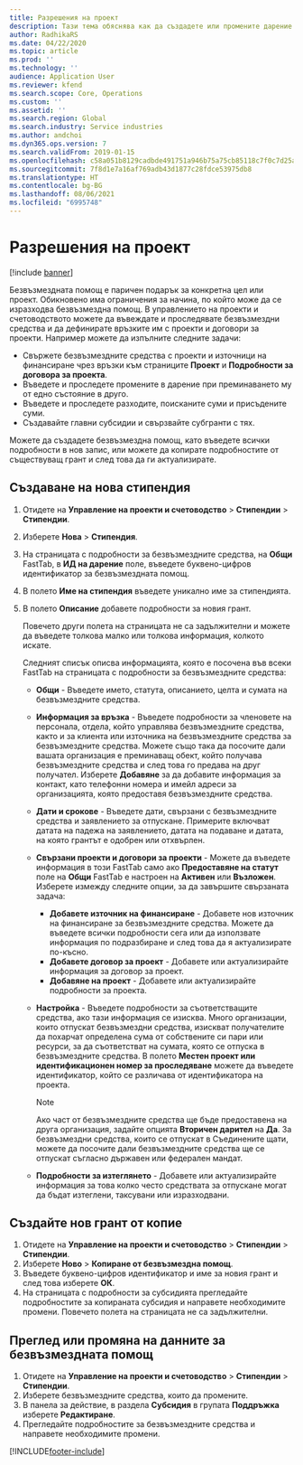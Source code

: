 ```yaml
---
title: Разрешения на проект
description: Тази тема обяснява как да създадете или промените дарение.
author: RadhikaRS
ms.date: 04/22/2020
ms.topic: article
ms.prod: ''
ms.technology: ''
audience: Application User
ms.reviewer: kfend
ms.search.scope: Core, Operations
ms.custom: ''
ms.assetid: ''
ms.search.region: Global
ms.search.industry: Service industries
ms.author: andchoi
ms.dyn365.ops.version: 7
ms.search.validFrom: 2019-01-15
ms.openlocfilehash: c58a051b8129cadbde491751a946b75a75cb85118c7f0c7d25a06d322ffea596
ms.sourcegitcommit: 7f8d1e7a16af769adb43d1877c28fdce53975db8
ms.translationtype: HT
ms.contentlocale: bg-BG
ms.lasthandoff: 08/06/2021
ms.locfileid: "6995748"
---
```

# <a name="project-grants"></a>Разрешения на проект

[!include [banner](../includes/banner.md)]

Безвъзмездната помощ е паричен подарък за конкретна цел или проект. Обикновено има ограничения за начина, по който може да се изразходва безвъзмездна помощ. В управлението на проекти и счетоводството можете да въвеждате и проследявате безвъзмездни средства и да дефинирате връзките им с проекти и договори за проекти. Например можете да изпълните следните задачи:

- Свържете безвъзмездните средства с проекти и източници на финансиране чрез връзки към страниците **Проект** и **Подробности за договора за проекта**.
- Въведете и проследете промените в дарение при преминаването му от едно състояние в друго.
- Въведете и проследете разходите, поисканите суми и присъдените суми.
- Създавайте главни субсидии и свързвайте субгранти с тях.

Можете да създадете безвъзмездна помощ, като въведете всички подробности в нов запис, или можете да копирате подробностите от съществуващ грант и след това да ги актуализирате.

## <a name="create-a-new-grant"></a>Създаване на нова стипендия

1. Отидете на **Управление на проекти и счетоводство** \> **Стипендии** \> **Стипендии**.
2. Изберете **Нова** \> **Стипендия**.
3. На страницата с подробности за безвъзмездните средства, на **Общи** FastTab, в **ИД на дарение** поле, въведете буквено-цифров идентификатор за безвъзмездната помощ.
4. В полето **Име на стипендия** въведете уникално име за стипендията.
5. В полето **Описание** добавете подробности за новия грант.

    Повечето други полета на страницата не са задължителни и можете да въведете толкова малко или толкова информация, колкото искате.

    Следният списък описва информацията, която е посочена във всеки FastTab на страницата с подробности за безвъзмездните средства:

    - **Общи** - Въведете името, статута, описанието, целта и сумата на безвъзмездните средства.
    - **Информация за връзка** - Въведете подробности за членовете на персонала, отдела, който управлява безвъзмездните средства, както и за клиента или източника на безвъзмездните средства за безвъзмездните средства. Можете също така да посочите дали вашата организация е преминаващ обект, който получава безвъзмездните средства и след това го предава на друг получател. Изберете **Добавяне** за да добавите информация за контакт, като телефонни номера и имейл адреси за организацията, която предоставя безвъзмездните средства.
    - **Дати и срокове** - Въведете дати, свързани с безвъзмездните средства и заявлението за отпускане. Примерите включват датата на падежа на заявлението, датата на подаване и датата, на която грантът е одобрен или отхвърлен.
    - **Свързани проекти и договори за проекти** - Можете да въведете информация в този FastTab само ако **Предоставяне на статут** поле на **Общи** FastTab е настроен на **Активен** или **Възложен**. Изберете измежду следните опции, за да завършите свързаната задача:

        - **Добавете източник на финансиране** - Добавете нов източник на финансиране за безвъзмездните средства. Можете да въведете всички подробности сега или да използвате информация по подразбиране и след това да я актуализирате по-късно.
        - **Добавете договор за проект** - Добавете или актуализирайте информация за договор за проект.
        - **Добавяне на проект** - Добавете или актуализирайте подробности за проекта.

    - **Настройка** - Въведете подробности за съответстващите средства, ако тази информация се изисква. Много организации, които отпускат безвъзмездни средства, изискват получателите да похарчат определена сума от собствените си пари или ресурси, за да съответстват на сумата, която се отпуска в безвъзмездните средства. В полето **Местен проект или идентификационен номер за проследяване** можете да въведете идентификатор, който се различава от идентификатора на проекта.

        > [!NOTE]
        > Ако част от безвъзмездните средства ще бъде предоставена на друга организация, задайте опцията **Вторичен дарител** на **Да**. За безвъзмездни средства, които се отпускат в Съединените щати, можете да посочите дали безвъзмездните средства ще се отпускат съгласно държавен или федерален мандат.

    - **Подробности за изтеглянето** - Добавете или актуализирайте информация за това колко често средствата за отпускане могат да бъдат изтеглени, таксувани или изразходвани.

## <a name="create-a-new-grant-from-a-copy"></a>Създайте нов грант от копие

1. Отидете на **Управление на проекти и счетоводство** \> **Стипендии** \> **Стипендии**.
2. Изберете **Ново** \> **Копиране от безвъзмездна помощ**.
3. Въведете буквено-цифров идентификатор и име за новия грант и след това изберете **ОК**.
4. На страницата с подробности за субсидията прегледайте подробностите за копираната субсидия и направете необходимите промени. Повечето полета на страницата не са задължителни.

## <a name="view-or-modify-grant-details"></a>Преглед или промяна на данните за безвъзмездната помощ

1. Отидете на **Управление на проекти и счетоводство** \> **Стипендии** \> **Стипендии**.
2. Изберете безвъзмездните средства, които да промените.
3. В панела за действие, в раздела **Субсидия** в групата **Поддръжка** изберете **Редактиране**.
4. Прегледайте подробностите за безвъзмездните средства и направете необходимите промени.


[!INCLUDE[footer-include](../includes/footer-banner.md)]